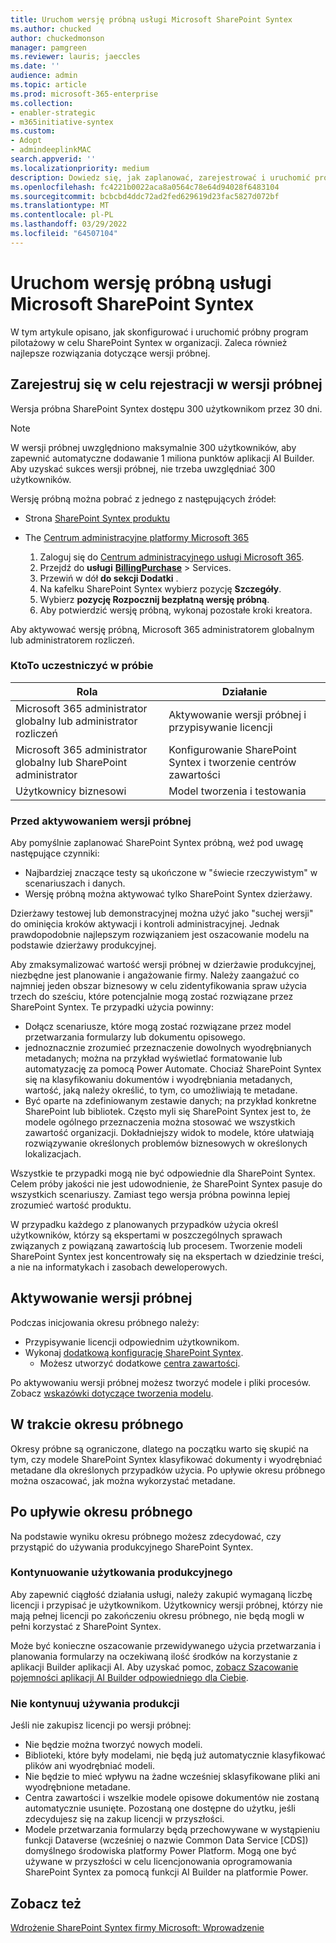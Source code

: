 ```yaml
---
title: Uruchom wersję próbną usługi Microsoft SharePoint Syntex
ms.author: chucked
author: chuckedmonson
manager: pamgreen
ms.reviewer: lauris; jaeccles
ms.date: ''
audience: admin
ms.topic: article
ms.prod: microsoft-365-enterprise
ms.collection:
- enabler-strategic
- m365initiative-syntex
ms.custom:
- Adopt
- admindeeplinkMAC
search.appverid: ''
ms.localizationpriority: medium
description: Dowiedz się, jak zaplanować, zarejestrować i uruchomić próbny program pilotażowy dla SharePoint Syntex twojej organizacji.
ms.openlocfilehash: fc4221b0022aca8a0564c78e64d94028f6483104
ms.sourcegitcommit: bcbcbd4ddc72ad2fed629619d23fac5827d072bf
ms.translationtype: MT
ms.contentlocale: pl-PL
ms.lasthandoff: 03/29/2022
ms.locfileid: "64507104"
---
```

# <a name="run-a-trial-of-microsoft-sharepoint-syntex"></a>Uruchom wersję próbną usługi Microsoft SharePoint Syntex

W tym artykule opisano, jak skonfigurować i uruchomić próbny program pilotażowy w celu SharePoint Syntex w organizacji. Zaleca również najlepsze rozwiązania dotyczące wersji próbnej.

## <a name="sign-up-for-a-trial"></a>Zarejestruj się w celu rejestracji w wersji próbnej

Wersja próbna SharePoint Syntex dostępu 300 użytkownikom przez 30 dni.

> [!NOTE]
> W wersji próbnej uwzględniono maksymalnie 300 użytkowników, aby zapewnić automatyczne dodawanie 1 miliona punktów aplikacji AI Builder. Aby uzyskać sukces wersji próbnej, nie trzeba uwzględniać 300 użytkowników.

Wersję próbną można pobrać z jednego z następujących źródeł:

- Strona [SharePoint Syntex produktu](https://www.microsoft.com/microsoft-365/enterprise/sharepoint-syntex?activetab=pivot:overviewtab)

- The [Centrum administracyjne platformy Microsoft 365](https://admin.microsoft.com)
    1. Zaloguj się do [Centrum administracyjnego usługi Microsoft 365](https://admin.microsoft.com).
    2. Przejdź do **usługi** <a href="https://go.microsoft.com/fwlink/p/?linkid=868433" target="_blank">**BillingPurchase**</a> >  Services.
    3. Przewiń w dół **do sekcji Dodatki** .
    4. Na kafelku SharePoint Syntex wybierz pozycję **Szczegóły**.
    5. Wybierz **pozycję Rozpocznij bezpłatną wersję próbną**.
    6. Aby potwierdzić wersję próbną, wykonaj pozostałe kroki kreatora.

Aby aktywować wersję próbną, Microsoft 365 administratorem globalnym lub administratorem rozliczeń.

### <a name="who-should-be-involved-in-a-trial"></a>KtoTo uczestniczyć w próbie

|Rola|Działanie|
|---|---|
|Microsoft 365 administrator globalny lub administrator rozliczeń|Aktywowanie wersji próbnej i przypisywanie licencji|
|Microsoft 365 administrator globalny lub SharePoint administrator|Konfigurowanie SharePoint Syntex i tworzenie centrów zawartości|
|Użytkownicy biznesowi|Model tworzenia i testowania|

### <a name="before-you-activate-a-trial"></a>Przed aktywowaniem wersji próbnej

Aby pomyślnie zaplanować SharePoint Syntex próbną, weź pod uwagę następujące czynniki:

- Najbardziej znaczące testy są ukończone w "świecie rzeczywistym" w scenariuszach i danych.
- Wersję próbną można aktywować tylko SharePoint Syntex dzierżawy.

Dzierżawy testowej lub demonstracyjnej można użyć jako "suchej wersji" do ominięcia kroków aktywacji i kontroli administracyjnej. Jednak prawdopodobnie najlepszym rozwiązaniem jest oszacowanie modelu na podstawie dzierżawy produkcyjnej.

Aby zmaksymalizować wartość wersji próbnej w dzierżawie produkcyjnej, niezbędne jest planowanie i angażowanie firmy. Należy zaangażuć co najmniej jeden obszar biznesowy w celu zidentyfikowania spraw użycia trzech do sześciu, które potencjalnie mogą zostać rozwiązane przez SharePoint Syntex. Te przypadki użycia powinny:

- Dołącz scenariusze, które mogą zostać rozwiązane przez model przetwarzania formularzy lub dokumentu opisowego.
- jednoznacznie zrozumieć przeznaczenie dowolnych wyodrębnianych metadanych; można na przykład wyświetlać formatowanie lub automatyzację za pomocą Power Automate. Chociaż SharePoint Syntex się na klasyfikowaniu dokumentów i wyodrębniania metadanych, wartość, jaką należy określić, to tym, co umożliwiają te metadane.
- Być oparte na zdefiniowanym zestawie danych; na przykład konkretne SharePoint lub bibliotek. Często myli się SharePoint Syntex jest to, że modele ogólnego przeznaczenia można stosować we wszystkich zawartość organizacji. Dokładniejszy widok to modele, które ułatwiają rozwiązywanie określonych problemów biznesowych w określonych lokalizacjach.

Wszystkie te przypadki mogą nie być odpowiednie dla SharePoint Syntex. Celem próby jakości nie jest udowodnienie, że SharePoint Syntex pasuje do wszystkich scenariuszy. Zamiast tego wersja próbna powinna lepiej zrozumieć wartość produktu.

W przypadku każdego z planowanych przypadków użycia określ użytkowników, którzy są ekspertami w poszczególnych sprawach związanych z powiązaną zawartością lub procesem. Tworzenie modeli SharePoint Syntex jest koncentrowały się na ekspertach w dziedzinie treści, a nie na informatykach i zasobach deweloperowych.

## <a name="activate-a-trial"></a>Aktywowanie wersji próbnej

Podczas inicjowania okresu próbnego należy:

- Przypisywanie licencji odpowiednim użytkownikom.
- Wykonaj [dodatkową konfigurację SharePoint Syntex](set-up-content-understanding.md).
  - Możesz utworzyć dodatkowe [centra zawartości](create-a-content-center.md).

Po aktywowaniu wersji próbnej możesz tworzyć modele i pliki procesów. Zobacz [wskazówki dotyczące tworzenia modelu](create-a-content-center.md).

## <a name="during-a-trial"></a>W trakcie okresu próbnego

Okresy próbne są ograniczone, dlatego na początku warto się skupić na tym, czy modele SharePoint Syntex klasyfikować dokumenty i wyodrębniać metadane dla określonych przypadków użycia. Po upływie okresu próbnego można oszacować, jak można wykorzystać metadane.

## <a name="after-a-trial"></a>Po upływie okresu próbnego

Na podstawie wyniku okresu próbnego możesz zdecydować, czy przystąpić do używania produkcyjnego SharePoint Syntex.

### <a name="proceed-to-production-use"></a>Kontynuowanie użytkowania produkcyjnego

Aby zapewnić ciągłość działania usługi, należy zakupić wymaganą liczbę licencji i przypisać je użytkownikom. Użytkownicy wersji próbnej, którzy nie mają pełnej licencji po zakończeniu okresu próbnego, nie będą mogli w pełni korzystać z SharePoint Syntex.

Może być konieczne oszacowanie przewidywanego użycia przetwarzania i planowania formularzy na oczekiwaną ilość środków na korzystanie z aplikacji Builder aplikacji AI. Aby uzyskać pomoc, [zobacz Szacowanie pojemności aplikacji AI Builder odpowiedniego dla Ciebie](https://powerapps.microsoft.com/ai-builder-calculator/).

### <a name="dont-proceed-to-production-use"></a>Nie kontynuuj używania produkcji

Jeśli nie zakupisz licencji po wersji próbnej:

- Nie będzie można tworzyć nowych modeli.
- Biblioteki, które były modelami, nie będą już automatycznie klasyfikować plików ani wyodrębniać modeli.
- Nie będzie to mieć wpływu na żadne wcześniej sklasyfikowane pliki ani wyodrębnione metadane.
- Centra zawartości i wszelkie modele opisowe dokumentów nie zostaną automatycznie usunięte. Pozostaną one dostępne do użytku, jeśli zdecydujesz się na zakup licencji w przyszłości.
- Modele przetwarzania formularzy będą przechowywane w wystąpieniu funkcji Dataverse (wcześniej o nazwie Common Data Service [CDS]) domyślnego środowiska platformy Power Platform. Mogą one być używane w przyszłości w celu licencjonowania oprogramowania SharePoint Syntex za pomocą funkcji AI Builder na platformie Power.

## <a name="see-also"></a>Zobacz też

[Wdrożenie SharePoint Syntex firmy Microsoft: Wprowadzenie](adoption-getstarted.md)
